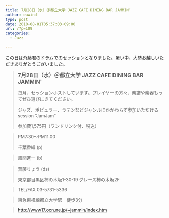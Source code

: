 ```yaml
---
title: 7月28日（水）＠都立大学 JAZZ CAFE DINING BAR JAMMIN’
author: eawind
type: post
date: 2010-08-01T05:37:03+09:00
url: /?p=109
categories:
  - Jazz

---
```

この日は斉藤君のドラムでのセッションとなりました。暑い中、大勢お越しいただきありがとうございました。

> **<big>7月28日（水）＠都立大学 JAZZ CAFE DINING BAR JAMMIN'</big>**
> 
> 毎月、セッションホストしています。プレイヤーの方々、楽譜や楽器もってぜひ遊びにきてください。
> 
> ジャズ、ポピュラー、ラテンなどジャンルにかかわらず参加いただけるsession &#8220;JamJam&#8221;
> 
> 参加費1,575円（ワンドリンク付、税込）
  
> PM7:30〜PM11:00
> 
> 千葉香織 (p)
  
> 風間進一 (b)
  
> 斉藤りょう (ds)
> 
> 東京都目黒区柿の木坂1-30-19 グレース柿の木坂2F
  
> TEL/FAX 03-5731-5336
  
> 東急東横線都立大学駅　徒歩3分
  
> http://www17.ocn.ne.jp/~jammin/index.htm
